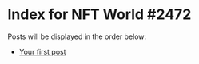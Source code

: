 # Index for NFT World #2472
Posts will be displayed in the order below:

- [Your first post](./001-first.md)

